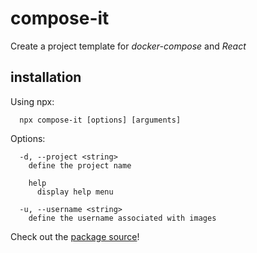 # compose-it

Create a project template for *docker-compose* and *React*

## installation
Using npx:
```
  npx compose-it [options] [arguments]
```

Options:
```
  -d, --project <string>
    define the project name

    help
      display help menu

  -u, --username <string>
    define the username associated with images
```

Check out the [package source](https://github.com/nitharios/compose-it)!